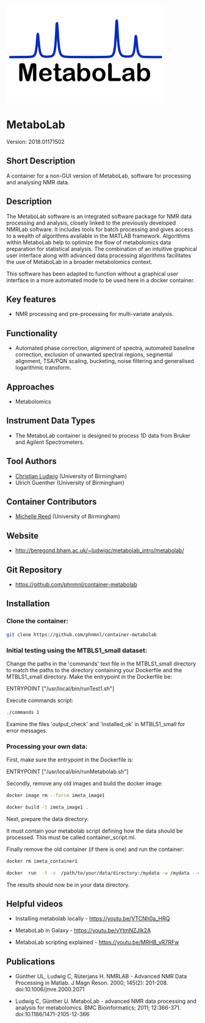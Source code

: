 ![Logo](metabolab.png)

# MetaboLab 
Version: 2018.01171502 

## Short Description

A container for a non-GUI version of MetaboLab, software for processing and analysing NMR data.

## Description

The MetaboLab software is an integrated software package for NMR data processing and analysis, closely linked to the previously developed NMRLab software. It includes tools for batch processing and gives access to a wealth of algorithms available in the MATLAB framework. Algorithms within MetaboLab help to optimize the flow of metabolomics data preparation for statistical analysis. The combination of an intuitive graphical user interface along with advanced data processing algorithms facilitates the use of MetaboLab in a broader metabolomics context.

This software has been adapted to function without a graphical user interface in a more automated mode to be used here in a docker container.

## Key features

- NMR processing and pre-processing for multi-variate analysis.

## Functionality

- Automated phase correction, alignment of spectra, automated baseline correction, exclusion of unwanted spectral regions, segmental alignment, TSA/PQN scaling, bucketing, noise filtering and generalised logarithmic transform. 

## Approaches

- Metabolomics

## Instrument Data Types

- The MetaboLab container is designed to process 1D data from Bruker and Agilent Spectrometers. 


## Tool Authors

- [Christian Ludwig](https://github.com/ludwigc) (University of Birmingham)
- Ulrich Guenther (University of Birmingham)


## Container Contributors

- [Michelle Reed](https://github.com/reedmac) (University of Birmingham)

## Website

- http://beregond.bham.ac.uk/~ludwigc/metabolab_intro/metabolab/ 

##  Git Repository

- https://github.com/phnmnl/container-metabolab

## Installation

### Clone the container:

```bash
git clone https://github.com/phnmnl/container-metabolab
```
### Initial testing using the MTBLS1_small dataset:

Change the paths in the 'commands' text file in the MTBLS1_small directory to match the paths to the directory containing your Dockerfile and the MTBLS1_small directory.
Make the entrypoint in the Dockerfile be:

   ENTRYPOINT ["/usr/local/bin/runTest1.sh"]

Execute commands script:
```bash
./commands 1
```
Examine the files 'output_check' and 'installed_ok' in MTBLS1_small for error messages.

### Processing your own data:

First, make sure the entrypoint in the Dockerfile is:

ENTRYPOINT ["/usr/local/bin/runMetabolab.sh"]

Secondly, remove any old images and build the docker image:

```bash
docker image rm --force imeta_image1
```

```bash
docker build -t imeta_image1 .
```

Next, prepare the data directory:

It must contain your metabolab script defining how the data should be processed. This must be called container_script.ml.


Finally remove the old container (if there is one) and run the container:

```bash
docker rm imeta_container1
```

```bash
docker  run  -t -v  /path/to/your/data/directory:/mydata -w /mydata --name imeta_container1 imeta_image1
```

The results should now be in your data directory.



## Helpful videos


- Installing metabolab locally - https://youtu.be/VTCNh0a_HRQ 

- MetaboLab in Galaxy - https://youtu.be/vYtmNZJIk2A

- MetaboLab scripting explained - https://youtu.be/MRHB_yR7RFw


## Publications

- Günther UL, Ludwig C, Rüterjans H. NMRLAB - Advanced NMR Data Processing in Matlab. J Magn Reson. 2000; 145(2): 201-208. doi:10.1006/jmre.2000.2071

- Ludwig C, Günther U. MetaboLab - advanced NMR data processing and analysis for metabolomics. BMC Bioinformatics; 2011; 12:366-371. doi:10.1186/1471-2105-12-366

